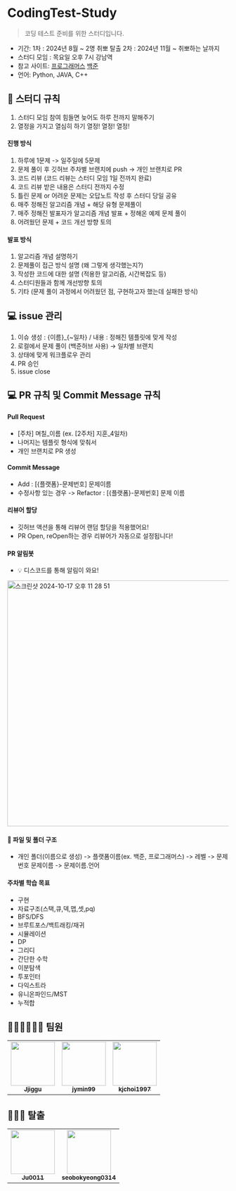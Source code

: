 # CodingTest-Study

> 코딩 테스트 준비를 위한 스터디입니다.

- 기간:
  1차 : 2024년 8월 ~ 2명 취뽀 탈출
  2차 : 2024년 11월 ~ 취뽀하는 날까지
- 스터디 모임 : 목요일 오후 7시 강남역
- 참고 사이트: [프로그래머스](https://programmers.co.kr/learn/challenges) [백준](https://www.acmicpc.net)
- 언어: Python, JAVA, C++

## 📜 스터디 규칙
1. 스터디 모임 참여 힘들면 늦어도 하루 전까지 말해주기
2. 열정을 가지고 열심히 하기 열정! 열정! 열정!

#### 진행 방식
1. 하루에 1문제 -> 일주일에 5문제
2. 문제 풀이 후 깃허브 주차별 브랜치에 push -> 개인 브랜치로 PR
3. 코드 리뷰 (코드 리뷰는 스터디 모임 1일 전까지 완료)
4. 코드 리뷰 받은 내용은 스터디 전까지 수정 
5. 틀린 문제 or 어려운 문제는 오답노트 작성 후 스터디 당일 공유
6. 매주 정해진 알고리즘 개념 + 해당 유형 문제풀이
7. 매주 정해진 발표자가 알고리즘 개념 발표 + 정해온 예제 문제 풀이
8. 어려웠던 문제 + 코드 개선 방향 토의

#### 발표 방식
1. 알고리즘 개념 설명하기
2. 문제풀이 접근 방식 설명 (왜 그렇게 생각했는지?)
3. 작성한 코드에 대한 설명 (적용한 알고리즘, 시간복잡도 등)
4. 스터디원들과 함께 개선방향 토의
6. 기타 (문제 풀이 과정에서 어려웠던 점, 구현하고자 했는데 실패한 방식)

## 💻 issue 관리
1. 이슈 생성 : {이름}_{~일차} / 내용 : 정해진 템플릿에 맞게 작성
2. 로컬에서 문제 풀이 (백준허브 사용) → 일차별 브랜치 
3. 상태에 맞게 워크플로우 관리
4. PR 승인
5. issue close

## 💻 PR 규칙 및 Commit Message 규칙

#### Pull Request

- [주차] 며칠_이름 (ex. [2주차] 지훈_4일차)
- 나머지는 템플릿 형식에 맞춰서
- 개인 브랜치로 PR 생성

#### Commit Message
- Add : [{플랫폼}-문제번호] 문제이름
- 수정사항 있는 경우 -> Refactor : [{플랫폼}-문제번호] 문제 이름

#### 리뷰어 할당
- 깃허브 액션을 통해 리뷰어 랜덤 할당을 적용했어요!
- PR Open, reOpen하는 경우 리뷰어가 자동으로 설정됩니다!

#### PR 알림봇
- 💡 디스코드를 통해 알림이 와요!
<img width="559" alt="스크린샷 2024-10-17 오후 11 28 51" src="https://github.com/user-attachments/assets/bd09ff11-0764-46c4-992e-c542b486fd98">


#### 📁 파일 및 폴더 구조
- 개인 폴더(이름으로 생성) -> 플랫폼이름(ex. 백준, 프로그래머스) -> 레벨 -> 문제번호 문제이름 -> 문제이름.언어

#### 주차별 학습 목표
- 구현
- 자료구조(스택,큐,덱,맵,셋,pq) 
- BFS/DFS  
- 브루트포스/백트래킹/재귀
- 시뮬레이션
- DP
- 그리디
- 간단한 수학 
- 이분탐색
- 투포인터
- 다익스트라
- 유니온파인드/MST
- 누적합

## 🏃🏼‍♂️🏃🏻‍♀️ 팀원
<table style="width: 100%;">
  <tbody>
    <tr>
      <td align="center"><a href="https://github.com/Jjiggu"><img src="https://avatars.githubusercontent.com/u/100821696?v=4" width="100px;" alt=""/><br /><sub><b>Jjiggu</b></sub></a><br /></td>
      <td align="center"><a href="https://github.com/jymin99"><img src="https://avatars.githubusercontent.com/u/73513813?v=4" width="100px;" alt=""/><br /><sub><b>jymin99</b></sub></a><br /></td>
      <td align="center"><a href="https://github.com/kjchoi1997"><img src="https://avatars.githubusercontent.com/u/72608849?v=4" width="100px;" alt=""/><br /><sub><b>kjchoi1997</b></sub></a><br /></td>
    </tr>
  </tbody>
</table>


## 🏃🏼‍♂️ 탈출
<table style="width: 100%;">
  <tbody>
    <tr>
      <td align="center"><a href="https://github.com/Ju0011"><img src="https://avatars.githubusercontent.com/u/109535272?v=4" width="100px;" alt=""/><br /><sub><b>Ju0011</b></sub></a><br /></td>
      <td align="center"><a href="https://github.com/seobokyeong0314"><img src="https://avatars.githubusercontent.com/u/116994319?v=4" width="100px;" alt=""/><br /><sub><b>seobokyeong0314</b></sub></a><br /></td>
    </tr>
  </tbody>
</table>
